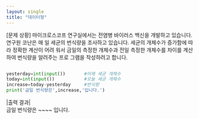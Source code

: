 ```yaml
---
layout: single
title: "데이터형"
---
```


[문제 상황]
마이크로스코프 연구실에서는 전염병 바이러스 백신을 개발하고 있습니다. 연구원 코난은 매 일 세균의 번식량을 조사하고 있습니다. 세균의 개체수가 증가함에 따라 정확한 계산이 어려 워서 금일의 측정한 개체수과 전일 측정한 개체수를 차이를 계산하여 번식량을 알려주는 프로 그램을 작성하려고 합니다.

~~~ python

yesterday=int(input())       #어제 세균 개체수
today=int(input())           #오늘 세균 개체수
increase=today-yesterday     #번식량
print('금일 번식량은',increase,'입니다.')

~~~
|출력 결과|  
금일 번식량은 ~~~~ 입니다.
